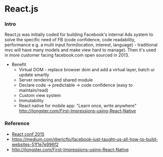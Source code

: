 # React.js

### Intro 
React.js was initially coded for building Facebook's internal Ads system to solve the specific need of FB (code confidence, code readability, performance e.g. a multi input form(location, interest, language) - traditional mvc will have many models and make view hard to manage). Then it's used in more customer facing facebook.com open sourced in 2013.
 
- Benefit
  * Virtual DOM - replace browser dom and add a virtual layer, batch ui update smartly
  * Server rendering and shared module
  * Declare code -> predictable -> code confidence (easy to maintain/read)
  * Custom view system
  * Immutability
  * React native for mobile app: "Learn once, write anywhere" 
  http://jlongster.com/First-Impressions-using-React-Native


### Reference
- [React conf 2015](http://facebook.github.io/react/blog/2015/02/18/react-conf-roundup-2015.html)
- https://medium.com/@ericflo/facebook-just-taught-us-all-how-to-build-websites-51f1e7e996f2
- http://jlongster.com/First-Impressions-using-React-Native
 

